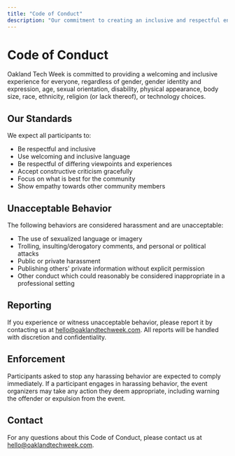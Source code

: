 ```yaml
---
title: "Code of Conduct"
description: "Our commitment to creating an inclusive and respectful environment for all participants."
---
```


# Code of Conduct

Oakland Tech Week is committed to providing a welcoming and inclusive experience for everyone, regardless of gender, gender identity and expression, age, sexual orientation, disability, physical appearance, body size, race, ethnicity, religion (or lack thereof), or technology choices.

## Our Standards

We expect all participants to:

- Be respectful and inclusive
- Use welcoming and inclusive language
- Be respectful of differing viewpoints and experiences
- Accept constructive criticism gracefully
- Focus on what is best for the community
- Show empathy towards other community members

## Unacceptable Behavior

The following behaviors are considered harassment and are unacceptable:

- The use of sexualized language or imagery
- Trolling, insulting/derogatory comments, and personal or political attacks
- Public or private harassment
- Publishing others' private information without explicit permission
- Other conduct which could reasonably be considered inappropriate in a professional setting

## Reporting

If you experience or witness unacceptable behavior, please report it by contacting us at hello@oaklandtechweek.com. All reports will be handled with discretion and confidentiality.

## Enforcement

Participants asked to stop any harassing behavior are expected to comply immediately. If a participant engages in harassing behavior, the event organizers may take any action they deem appropriate, including warning the offender or expulsion from the event.

## Contact

For any questions about this Code of Conduct, please contact us at hello@oaklandtechweek.com.
